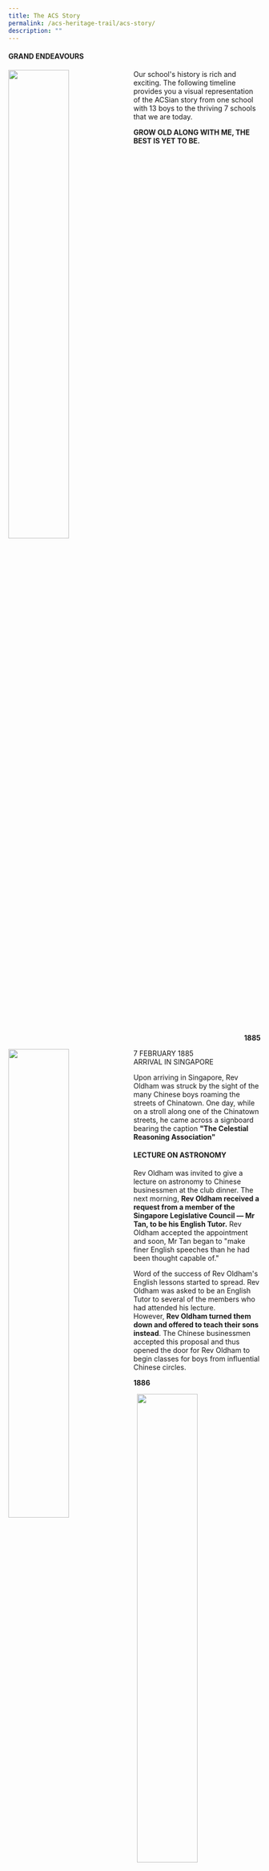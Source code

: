 ```yaml
---
title: The ACS Story
permalink: /acs-heritage-trail/acs-story/
description: ""
---
```

#### GRAND ENDEAVOURS

<img align="left" style="width:49%" src="/images/grandende.png">

Our school's history is rich and exciting. The following timeline provides you a visual representation of the ACSian story from one school with 13 boys to the thriving 7 schools that we are today.

**GROW OLD ALONG WITH ME, THE BEST IS YET TO BE.**
<br clear="left">

<p align="right"> <b>1885</b> </p>

<img align="left" style="width:49%" src="/images/bishop.jpg">

7 FEBRUARY 1885<br>
ARRIVAL IN SINGAPORE

Upon arriving in Singapore, Rev Oldham was struck by the sight of the many Chinese boys roaming the streets of Chinatown. One day, while on a stroll along one of the Chinatown streets, he came across a signboard bearing the caption&nbsp;**"The Celestial Reasoning Association"**

#### LECTURE ON ASTRONOMY

Rev Oldham was invited to give a lecture on astronomy to Chinese businessmen at the club dinner. The next morning,&nbsp;**Rev Oldham received a request from a member of the Singapore Legislative Council — Mr Tan, to be his English Tutor.**&nbsp;Rev Oldham accepted the appointment and soon, Mr Tan began to "make finer English speeches than he had been thought capable of."

Word of the success of Rev Oldham's English lessons started to spread. Rev Oldham was asked to be an English Tutor to several of the members who had attended his lecture. However,&nbsp;**Rev Oldham turned them down and offered to teach their sons instead**. The Chinese businessmen accepted this proposal and thus opened the door for Rev Oldham to begin classes for boys from influential Chinese circles.

<p align="left"> <b>1886</b> </p>

<img align="right" style="width:49%" src="/images/amoystreet.jpg">

1 MARCH 1886<br>
AMOY STREET

A handbill was posted advertising Rev Oldham's classes.&nbsp;**On the 1st of March 1886, the Anglo-Chinese School opened with 13 sons of these Chinese businessmen.**&nbsp;The school opened its doors in a rented shophouse on 70 Amoy Street.

Among the first pupils to be enrolled were Koh Kim Beng, Ong Soon Tee, Lim Tay Bee, Tan Cheng Tit and Tan Cheng Kee.
<br clear="right"><br>

<img align="left" style="width:40%" src="/images/episcopal.jpg">

15 NOVEMBER 1886<br>
COLEMAN STREET

The school&nbsp;**moved to Coleman Street on 15 November 1886**. 28 names made up the first roll at Coleman Street.

The first building was erected at an expense of about $4,000. The new building had two storeys and a "footprint" of approximately 22.6m x 18.3m.

#### Did you know?

<img align="right" style="width:49%" src="/images/didyouknow.jpg">
<br><br><br><br>
Miss Sophia Blackmore also stayed in these quarters in 1887 when she arrived in Singapore.
<br clear="right">

<img align="right" style="width:49%" src="/images/colemanstreet.jpg">

The building was the&nbsp;**home of the pastor-principal**, and also a&nbsp;**chapel**, a&nbsp;**boarding school**&nbsp;and a&nbsp;**day school**. The first staff of teachers consisted of Rev Oldham, Mrs Oldham, Mr Webb and Madden with a few local helpers.
<br><br><br>

<img align="left" style="width:49%" src="/images/colemanstreet2.jpg">

In July 1893, a new front section was built with a grant of $3,000. This allowed the school to&nbsp;**double its capacity to 400 pupils housed under one roof.**

It was also at Coleman Street that the seeds which later bloomed into Oldham Hall and Nind Home were sown. Here, Rev Oldham took in students whose parents needed help caring for them while they were out of town.
<br clear="left"><br><br>

<p align="right"> <b>1887</b> </p>

<img align="left" style="width:60%" src="/images/oldhamhall.jpg">

1 APRIL 1897<br>
BELLEVUE

Soon, the premises at Coleman Street were overtaxed and $12,000 was raised with the help of&nbsp;**Mr Tan Jiak Kim**&nbsp;for the purchase of Bellevue, an old bungalow situated at the end of Oldham Lane. By 1 April 1897, the new Bellevue premises were completed. Bellevue served as missionary quarters and the boarding department for the next few years.

In 1896, Rev Kelso, the School Principal, decided on the name "Bellevue" for the boys' boarding house.

<p align="left"> <b>1926</b> </p>

<img align="right" style="width:49%" src="/images/dunearnhse.jpg">

14 DECEMBER 1926<br>
DUNEARN HOUSE

In 1925, the Methodist Church purchased Dunearn House from Mdm Tan Teck Neo, the widow of Mr Lee Choon Guan, to house missionaries and students of Anglo-Chinese School.

On 14 December 1926, the Rev and Mrs F. H. Sullivan, together with the Oldham Hall boys,&nbsp;**marched from the "Bellevue" location to their new home at "Dunearn House", at Barker Road.**

<p align="right"> <b>1928</b> </p>

<img align="left" style="width:49%" src="/images/vballatcairn.jpg">

1928-1950<br>
CAIRNHILL

As enrolment continued to grow steadily, the&nbsp;**premises at Coleman Street were once again congested**. It was initially proposed that a new primary school be built at Oldham Lane. However, soil conditions were not favourable for the construction of a concrete building.

<img align="right" style="width:49%" src="/images/chitemple.jpg">

As such, the building at Cairnhill was&nbsp;**purchased for approximately $115,000.**&nbsp;This sum was raised through a campaign run by Rev Peach. Some of the principal donors of this sum were the Government, Mr Lim Peng Siang, Mr Tan Chin Tuan and Mr Tan Kah Kee.

The building was designed in a "semi-Chinese style" and was described as "unusual in appearance but very attractive". The new building was&nbsp;**officially opened on 17 November 1928.**

#### 1942 ------- 1945

**JAPANESE OCCUPATION**

After the school moved to Cairnhill, studies were interrupted due to the Japanese occupation.<br>
**\-LEARN MORE ABOUT THE JAPANESE OCCUPATION IN SINGAPORE**

<p align="left"> <b>1950's</b> </p>

<img align="right" style="width:49%" src="/images/clocktower.jpg">

29 SEPTEMBER 1950<br>
BARKER ROAD

The building of Barker Road was&nbsp;**launched in 1948 by Rev Dr Herbert Peterson**&nbsp;and was&nbsp;**declared open by then Governor of Singapore, Sir Franklin Gimson.**

Since 1950, Barker Road has been known as&nbsp;**The Hill.**

<img align="left" style="width:49%" src="/images/completed1950.jpg">

The new building boasted 21 spacious classrooms, a 1,200 seater assembly hall and up-to-date science laboratories. The property at Barker Road also included some missionary residences made available by the Methodist Mission.
<br clear="left">

<img align="right" style="width:49%" src="/images/acsspirit.jpg">

For the next 50 years, the Barker Road campus served the Secondary School and the Post School Certificate/Pre-University classes. Through the new Post-School Certificate Classes,&nbsp;**girls were admitted for the first time in ACS.**

#### Did you know?
  
The land on which Barker Road sits was once owned by Mrs Lee Choon Guan, the daughter of Mr Tan Keong Saik, one of Rev Oldham's earliest supporters.

Mrs Lee and her sisters were tutored at home by a teacher provided by Miss Sophia Blackmore. It was purchased for $85,000.

1951<br>
PRIMARY SCHOOL ENROLMENT

<img align="right" style="width:49%" src="/images/acps1959.jpg">

During this time, the primary school enrolment at ACS was growing. A group of boys were moved from the Coleman Street campus to Barker Road.&nbsp;**Mr Thio Chan Bee**&nbsp;took charge of the lower school.

Life at school revolved around lessons, games, sports and chapel services at the Oldham Hall building. There was also a small plot of land set aside for a gardening project.

1957<br>
ANGLO-CHINESE JUNIOR SCHOOL

The school's name was&nbsp;**officially changed**&nbsp;to Anglo-Chinese Junior School.

<p align="right"> <b>1968</b> </p>

<img align="left" style="width:49%" src="/images/sports-complex.png">

1968<br>
SPORTS COMPLEX<br>
The new Sports Complex was completed in 1968. This allowed&nbsp;**swimming to become a regular part of the Physical Education curriculum.**

<p align="left"> <b>1980's</b> </p>

<img align="right" style="width:49%" src="/images/cairnhillcampus.jpg">

1984-1985<br>
MOVE TO CAIRNHILL

Some of the classrooms in Barker Road were demolished to make way for Oldham Hall. To make up for the loss of these classrooms,&nbsp;**some of the boys moved to the new campus on Cairnhill provided by the Ministry of Education (MOE).**

$4.3 million needed to be raised to complete the redevelopment of the Cairnhill campus. This was on top of the $6.7 million grant from the MOE. Shaw Foundation donated $1.5 million. The rest of the money was donated by Parents, Old Boys and through a fund-raising dinner and swimathon.

By early 1984, one section of the redevelopment project was already completed, allowing some of the boys to move to Cairnhill.

<img align="left" style="width:49%" src="/images/oldhamhall.jpg">

1985<br>
OLDHAM HALL

Costing approximately $15 million, the new Oldham Hall was fully funded and when completed in 1985, was managed by the School and Barker Road Methodist Church.

<img align="right" style="width:55%" src="/images/peckhayroad.jpg">

22 MARCH 1986<br>
PECK HAY ROAD CAMPUS

The campus was officially opened on 22 March 1986 by&nbsp;**Mr Shaw Vee Meng**.
<br clear="right">

<p align="right"> <b>2000's</b> </p>

<img align="left" style="width:49%" src="/images/winstedt.jpg">

2000<br>
BURIED TIME-CAPSULE<br>
In 2000, a time-capsule containing various items was buried during Founder's Day. This time-capsule was&nbsp;**opened 10 years later in 2010.**<br><br>


2009<br>
WINSTEDT ROAD<br>After almost 30 years at the Peck Hay Road campus,&nbsp;**classes began at Winstedt Road, the current campus.**